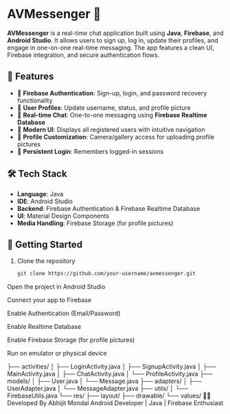 # AVMessenger 💬

**AVMessenger** is a real-time chat application built using **Java**, **Firebase**, and **Android Studio**. It allows users to sign up, log in, update their profiles, and engage in one-on-one real-time messaging. The app features a clean UI, Firebase integration, and secure authentication flows.

## 🚀 Features

- 🔐 **Firebase Authentication**: Sign-up, login, and password recovery functionality  
- 👤 **User Profiles**: Update username, status, and profile picture  
- 💬 **Real-time Chat**: One-to-one messaging using **Firebase Realtime Database**  
- 📱 **Modern UI**: Displays all registered users with intuitive navigation  
- 📸 **Profile Customization**: Camera/gallery access for uploading profile pictures  
- 🔄 **Persistent Login**: Remembers logged-in sessions

## 🛠️ Tech Stack

- **Language**: Java  
- **IDE**: Android Studio  
- **Backend**: Firebase Authentication & Firebase Realtime Database  
- **UI**: Material Design Components  
- **Media Handling**: Firebase Storage (for profile pictures)


## 🔧 Getting Started

1. Clone the repository
   ```bash
   git clone https://github.com/your-username/avmessenger.git
Open the project in Android Studio

Connect your app to Firebase

Enable Authentication (Email/Password)

Enable Realtime Database

Enable Firebase Storage (for profile pictures)

Run on emulator or physical device

├── activities/
│   ├── LoginActivity.java
│   ├── SignupActivity.java
│   ├── MainActivity.java
│   ├── ChatActivity.java
│   └── ProfileActivity.java
├── models/
│   ├── User.java
│   └── Message.java
├── adapters/
│   ├── UserAdapter.java
│   └── MessageAdapter.java
├── utils/
│   └── FirebaseUtils.java
└── res/
    ├── layout/
    ├── drawable/
    └── values/
🙋‍♀️ Developed By
Abhijit Mondal
Android Developer | Java | Firebase Enthusiast
